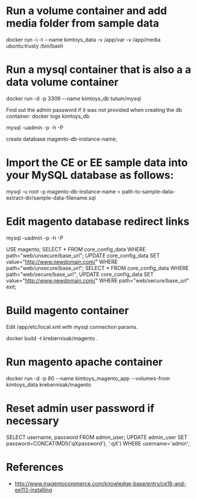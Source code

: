 # Run a volume container and add media folder from sample data
docker run -i -t --name kimtoys_data -v /app/var -v /app/media ubuntu:trusty /bin/bash

# Run a mysql container that is also a a data volume container
docker run -d -p 3306 --name kimtoys_db tutum/mysql

Find out the admin password if it was not provided when creating the db container: docker logs kimtoys_db

mysql -uadmin -p<password> -h<host> -P<port>

create database magento-db-instance-name;

# Import the CE or EE sample data into your MySQL database as follows:
mysql -u root -p magento-db-instance-name < path-to-sample-data-extract-dir/sample-data-filename.sql

# Edit magento database redirect links
mysql -uadmin -p<password> -h<host> -P<port>

USE magento;
SELECT * FROM core_config_data WHERE path="web/unsecure/base_url";
UPDATE core_config_data SET value="http://www.newdomain.com/" WHERE path="web/unsecure/base_url";
SELECT * FROM core_config_data WHERE path="web/secure/base_url";
UPDATE core_config_data SET value="http://www.newdomain.com/" WHERE path="web/secure/base_url"
exit;

# Build magento container
Edit /app/etc/local.xml with mysql connection params.

docker build -t krebernisak/magento .

# Run magento apache container
docker run -d -p 80 --name kimtoys_magento_app --volumes-from kimtoys_data krebernisak/magento

# Reset admin user password if necessary
SELECT username, password FROM admin_user;
UPDATE admin_user SET password=CONCAT(MD5('qXpassword'), ':qX') WHERE username='admin';

# References
- http://www.magentocommerce.com/knowledge-base/entry/ce18-and-ee113-installing
